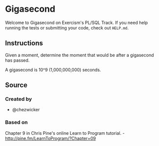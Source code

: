 # Gigasecond

Welcome to Gigasecond on Exercism's PL/SQL Track.
If you need help running the tests or submitting your code, check out `HELP.md`.

## Instructions

Given a moment, determine the moment that would be after a gigasecond
has passed.

A gigasecond is 10^9 (1,000,000,000) seconds.

## Source

### Created by

- @chezwicker

### Based on

Chapter 9 in Chris Pine's online Learn to Program tutorial. - http://pine.fm/LearnToProgram/?Chapter=09
